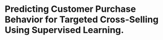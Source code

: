 <h1>Predicting Customer Purchase
Behavior for Targeted Cross-Selling Using Supervised
Learning.</h1>


